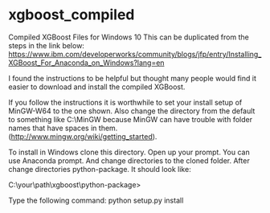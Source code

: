 # xgboost_compiled
Compiled XGBoost Files for Windows 10
This can be duplicated from the steps in the link below:
https://www.ibm.com/developerworks/community/blogs/jfp/entry/Installing_XGBoost_For_Anaconda_on_Windows?lang=en

I found the instructions to be helpful but thought many people would find it easier to download and install the compiled XGBoost.

If you follow the instructions it is worthwhile to set your install setup of MinGW-W64 to the one shown.  Also change the directory from the default to something like C:\MinGW because MinGW can have trouble with folder names that have spaces in them.  (http://www.mingw.org/wiki/getting_started).

To install in Windows clone this directory.  Open up your prompt.  You can use Anaconda prompt.  And change directories to the cloned folder.  After change directories python-package.  It should look like:

C:\your\path\xgboost\python-package>

Type the following command:
python setup.py install
